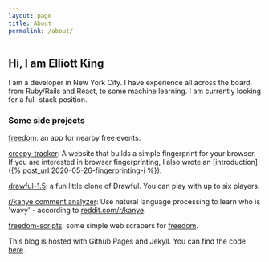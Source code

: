 ```yaml
---
layout: page
title: About
permalink: /about/
---
```

## Hi, I am Elliott King

I am a developer in New York City. I have experience all across the board, from Ruby/Rails and React, to some machine learning. I am currently looking for a full-stack position.

### Some side projects

[freedom](https://github.com/elliott-king/freedom-js-app): an app for nearby free events.

[creepy-tracker](https://github.com/elliott-king/creepy-tracker): A website that builds a simple fingerprint for your browser. If you are interested in browser fingerprinting, I also wrote an [introduction]({% post_url 2020-05-26-fingerprinting-i %}).

[drawful-1.5](https://github.com/elliott-king/drawful-1.5): a fun little clone of Drawful. You can play with up to six players.

[r/kanye comment analyzer](https://github.com/elliott-king/kanye_analyzer): Use natural language processing to learn who is 'wavy' - according to [reddit.com/r/kanye](reddit.com/r/kanye).

[freedom-scripts](https://github.com/elliott-king/freedom-scripts): some simple web scrapers for [freedom](https://github.com/elliott-king/freedom-js-app).

This blog is hosted with Github Pages and Jekyll. You can find the code [here](https://github.com/elliott-king/elliott-king.github.io).